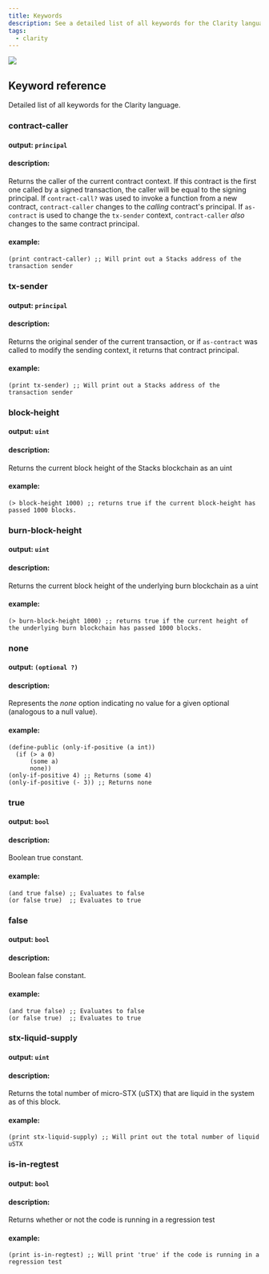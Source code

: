 ```yaml
---
title: Keywords
description: See a detailed list of all keywords for the Clarity language.
tags:
  - clarity
---
```


![](/img/keywords.jpg)
## Keyword reference

Detailed list of all keywords for the Clarity language.


### contract-caller
#### output: `principal`
#### description:
Returns the caller of the current contract context. If this contract is the first one called by a signed transaction, the caller will be equal to the signing principal. If `contract-call?` was used to invoke a function from a new contract, `contract-caller` changes to the _calling_ contract's principal. If `as-contract` is used to change the `tx-sender` context, `contract-caller` _also_ changes to the same contract principal.
#### example:
```clarity
(print contract-caller) ;; Will print out a Stacks address of the transaction sender
```

### tx-sender
#### output: `principal`
#### description:
Returns the original sender of the current transaction, or if `as-contract` was called to modify the sending context, it returns that contract principal.
#### example:
```clarity
(print tx-sender) ;; Will print out a Stacks address of the transaction sender
```

### block-height
#### output: `uint`
#### description:
Returns the current block height of the Stacks blockchain as an uint
#### example:
```clarity
(> block-height 1000) ;; returns true if the current block-height has passed 1000 blocks.
```

### burn-block-height
#### output: `uint`
#### description:
Returns the current block height of the underlying burn blockchain as a uint
#### example:
```clarity
(> burn-block-height 1000) ;; returns true if the current height of the underlying burn blockchain has passed 1000 blocks.
```

### none
#### output: `(optional ?)`
#### description:
Represents the _none_ option indicating no value for a given optional (analogous to a null value).
#### example:
```clarity
(define-public (only-if-positive (a int))
  (if (> a 0)
      (some a)
      none))
(only-if-positive 4) ;; Returns (some 4)
(only-if-positive (- 3)) ;; Returns none
```

### true
#### output: `bool`
#### description:
Boolean true constant.
#### example:
```clarity
(and true false) ;; Evaluates to false
(or false true)  ;; Evaluates to true
```

### false
#### output: `bool`
#### description:
Boolean false constant.
#### example:
```clarity
(and true false) ;; Evaluates to false
(or false true)  ;; Evaluates to true
```

### stx-liquid-supply
#### output: `uint`
#### description:
Returns the total number of micro-STX (uSTX) that are liquid in the system as of this block.
#### example:
```clarity
(print stx-liquid-supply) ;; Will print out the total number of liquid uSTX
```

### is-in-regtest
#### output: `bool`
#### description:
Returns whether or not the code is running in a regression test
#### example:
```clarity
(print is-in-regtest) ;; Will print 'true' if the code is running in a regression test
```

